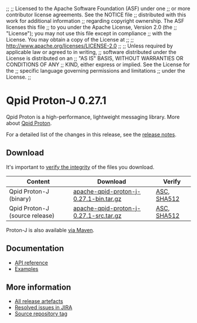 ;;
;; Licensed to the Apache Software Foundation (ASF) under one
;; or more contributor license agreements.  See the NOTICE file
;; distributed with this work for additional information
;; regarding copyright ownership.  The ASF licenses this file
;; to you under the Apache License, Version 2.0 (the
;; "License"); you may not use this file except in compliance
;; with the License.  You may obtain a copy of the License at
;;
;;   http://www.apache.org/licenses/LICENSE-2.0
;;
;; Unless required by applicable law or agreed to in writing,
;; software distributed under the License is distributed on an
;; "AS IS" BASIS, WITHOUT WARRANTIES OR CONDITIONS OF ANY
;; KIND, either express or implied.  See the License for the
;; specific language governing permissions and limitations
;; under the License.
;;

# Qpid Proton-J 0.27.1

Qpid Proton is a high-performance, lightweight messaging library. More
about [Qpid Proton]({{site_url}}/proton/index.html).

For a detailed list of the changes in this release, see the [release
notes](release-notes.html).

## Download

It's important to [verify the
integrity]({{site_url}}/download.html#verify-what-you-download) of
the files you download.

| Content | Download | Verify |
|---------|----------|--------|
| Qpid Proton-J (binary) | [apache-qpid-proton-j-0.27.1-bin.tar.gz](http://archive.apache.org/dist/qpid/proton-j/0.27.1/apache-qpid-proton-j-0.27.1-bin.tar.gz) | [ASC](https://archive.apache.org/dist/qpid/proton-j/0.27.1/apache-qpid-proton-j-0.27.1-bin.tar.gz.asc), [SHA512](https://archive.apache.org/dist/qpid/proton-j/0.27.1/apache-qpid-proton-j-0.27.1-bin.tar.gz.sha512) |
| Qpid Proton-J (source release) | [apache-qpid-proton-j-0.27.1-src.tar.gz](http://archive.apache.org/dist/qpid/proton-j/0.27.1/apache-qpid-proton-j-0.27.1-src.tar.gz) | [ASC](https://archive.apache.org/dist/qpid/proton-j/0.27.1/apache-qpid-proton-j-0.27.1-src.tar.gz.asc), [SHA512](https://archive.apache.org/dist/qpid/proton-j/0.27.1/apache-qpid-proton-j-0.27.1-src.tar.gz.sha512) |

Proton-J is also available [via Maven]({{site_url}}/maven.html).

## Documentation


<div class="two-column" markdown="1">

 - [API reference](api/index.html)
 - [Examples](https://github.com/apache/qpid-proton-j/tree/0.27.1/examples)

</div>


## More information

 - [All release artefacts](http://archive.apache.org/dist/qpid/proton-j/0.27.1)
 - [Resolved issues in JIRA](https://issues.apache.org/jira/issues/?jql=project+%3D+PROTON+AND+fixVersion+%3D+%27proton-j-0.27.1%27+AND+resolution+%3D+%27fixed%27+ORDER+BY+priority+DESC)
 - [Source repository tag](https://gitbox.apache.org/repos/asf?p=qpid-proton-j.git;a=tag;h=0.27.1)

<script type="text/javascript">
  _deferredFunctions.push(function() {
      if ("0.27.1" === "{{current_proton_j_release}}") {
          _modifyCurrentReleaseLinks();
      }
  });
</script>
